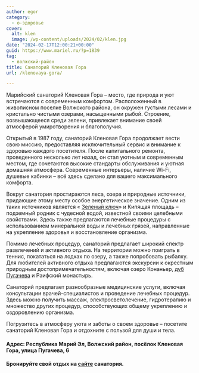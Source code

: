 ```yaml
---
author: egor
category:
  - о-здоровье
cover:
  alt: klen
  image: /wp-content/uploads/2024/02/klen.jpg
date: "2024-02-17T12:00:21+00:00"
guid: https://www.mariel.ru/?p=1839
tag:
  - волжский-район
title: Санаторий Кленовая Гора
url: /klenovaya-gora/

---
```

Марийский санаторий Кленовая Гора – место, где природа и уют встречаются с современным комфортом. Расположенный в живописном поселке Волжского района, он окружен густыми лесами и кристально чистыми озерами, насыщенными рыбой. Строение, возвышающееся среди зелени, привлекает внимание своей атмосферой умиротворения и благополучия.

Открытый в 1987 году, санаторий Кленовая Гора продолжает вести свою миссию, предоставляя исключительный сервис и внимание к здоровью каждого посетителя. После капитального ремонта, проведенного несколько лет назад, он стал уютным и современным местом, где сочетаются высокие стандарты обслуживания и уютная домашняя атмосфера. Современные интерьеры, наличие Wi-Fi, душевые кабинки – всё здесь сделано для вашего максимального комфорта.

Вокруг санатория простираются леса, озера и природные источники, придающие этому месту особое энергетическое значение. Одним из таких источников является « [Зеленый ключ](/green-key/)» и Кипящая площадь – подземный родник с чудесной водой, известной своими целебными свойствами. Здесь также предлагаются лечебные процедуры с использованием минеральной воды и лечебных грязей, направленные на укрепление здоровья и восстановление организма.

Помимо лечебных процедур, санаторий предлагает широкий спектр развлечений и активного отдыха. На территории можно поиграть в теннис, покататься на лодках по озеру, а также попробовать рыбалку. Для любителей активного отдыха предлагаются экскурсии к окрестным природным достопримечательностям, включая озеро Конаньер, [дуб Пугачева](/pugachevs-oak/) и Раифский монастырь.

Санаторий предлагает разнообразные медицинские услуги, включая консультации врачей-специалистов и проведение лечебных процедур. Здесь можно получить массаж, электросветолечение, гидротерапию и множество других процедур, способствующих общему укреплению и оздоровлению организма.

Погрузитесь в атмосферу уюта и заботы о своем здоровье – посетите санаторий Кленовая Гора и отдохните с пользой для души и тела.

#### Адрес: Республика Марий Эл, Волжский район, посёлок Кленовая Гора, улица Пугачева, 6

#### Бронируйте свой отдых на [сайте](https://klenovaya-gora.ru/) санатория.

